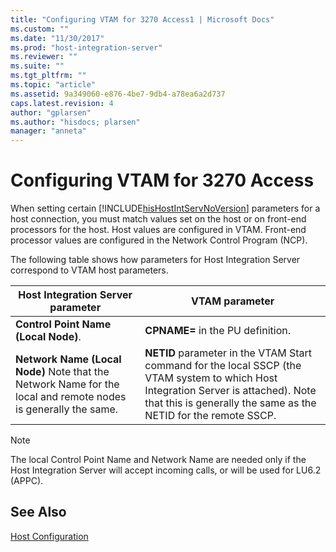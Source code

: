 ```yaml
---
title: "Configuring VTAM for 3270 Access1 | Microsoft Docs"
ms.custom: ""
ms.date: "11/30/2017"
ms.prod: "host-integration-server"
ms.reviewer: ""
ms.suite: ""
ms.tgt_pltfrm: ""
ms.topic: "article"
ms.assetid: 9a349060-e876-4be7-9db4-a78ea6a2d737
caps.latest.revision: 4
author: "gplarsen"
ms.author: "hisdocs; plarsen"
manager: "anneta"
---
```

# Configuring VTAM for 3270 Access
When setting certain [!INCLUDE[hisHostIntServNoVersion](../includes/hishostintservnoversion-md.md)] parameters for a host connection, you must match values set on the host or on front-end processors for the host. Host values are configured in VTAM. Front-end processor values are configured in the Network Control Program (NCP).  
  
 The following table shows how parameters for Host Integration Server correspond to VTAM host parameters.  
  
|Host Integration Server parameter|VTAM parameter|  
|---------------------------------------|--------------------|  
|**Control Point Name (Local Node)**.|**CPNAME=** in the PU definition.|  
|**Network Name (Local Node)** Note that the Network Name for the local and remote nodes is generally the same.|**NETID** parameter in the VTAM Start command for the local SSCP (the VTAM system to which Host Integration Server is attached). Note that this is generally the same as the NETID for the remote SSCP.|  
  
> [!NOTE]
>  The local Control Point Name and Network Name are needed only if the Host Integration Server will accept incoming calls, or will be used for LU6.2 (APPC).  
  
## See Also  
 [Host Configuration](../core/host-configuration1.md)